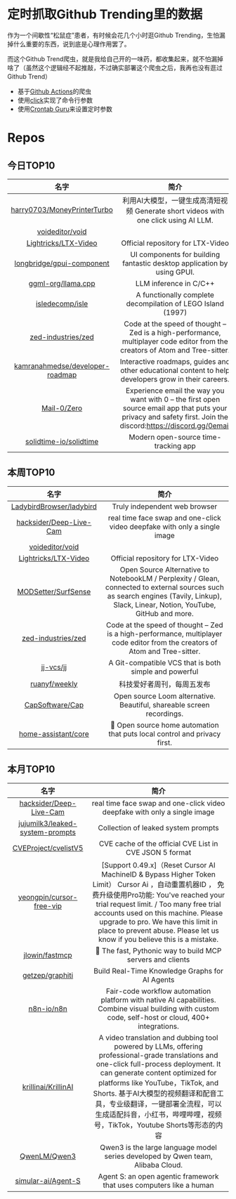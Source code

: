 # 定时抓取Github Trending里的数据

作为一个间歇性“松鼠症”患者，有时候会花几个小时逛Github Trending，生怕漏掉什么重要的东西，说到底是心理作用罢了。

而这个Github Trend爬虫，就是我给自己开的一味药，都收集起来，就不怕漏掉啥了（虽然这个逻辑经不起推敲，不过确实部署这个爬虫之后，我再也没有逛过Github Trend）

* 基于[Github Actions](https://docs.github.com/en/actions)的爬虫
* 使用[click](https://github.com/pallets/click)实现了命令行参数
* 使用[Crontab Guru](https://crontab.guru/)来设置定时参数

# Repos
## 今日TOP10 
<!-- START OF DAILY_TOP10_REPOS -->
| 名字 | 简介 |
| :----: | :----: |
| [harry0703/MoneyPrinterTurbo](https://github.com/harry0703/MoneyPrinterTurbo) | 利用AI大模型，一键生成高清短视频 Generate short videos with one click using AI LLM. |
| [voideditor/void](https://github.com/voideditor/void) |  |
| [Lightricks/LTX-Video](https://github.com/Lightricks/LTX-Video) | Official repository for LTX-Video |
| [longbridge/gpui-component](https://github.com/longbridge/gpui-component) | UI components for building fantastic desktop application by using GPUI. |
| [ggml-org/llama.cpp](https://github.com/ggml-org/llama.cpp) | LLM inference in C/C++ |
| [isledecomp/isle](https://github.com/isledecomp/isle) | A functionally complete decompilation of LEGO Island (1997) |
| [zed-industries/zed](https://github.com/zed-industries/zed) | Code at the speed of thought – Zed is a high-performance, multiplayer code editor from the creators of Atom and Tree-sitter. |
| [kamranahmedse/developer-roadmap](https://github.com/kamranahmedse/developer-roadmap) | Interactive roadmaps, guides and other educational content to help developers grow in their careers. |
| [Mail-0/Zero](https://github.com/Mail-0/Zero) | Experience email the way you want with 0 – the first open source email app that puts your privacy and safety first. Join the discord:https://discord.gg/0email |
| [solidtime-io/solidtime](https://github.com/solidtime-io/solidtime) | Modern open-source time-tracking app |
<!-- END OF DAILY_TOP10_REPOS -->

## 本周TOP10
<!-- START OF WEEKLY_TOP10_REPOS -->
| 名字 | 简介 |
| :----: | :----: |
| [LadybirdBrowser/ladybird](https://github.com/LadybirdBrowser/ladybird) | Truly independent web browser |
| [hacksider/Deep-Live-Cam](https://github.com/hacksider/Deep-Live-Cam) | real time face swap and one-click video deepfake with only a single image |
| [voideditor/void](https://github.com/voideditor/void) |  |
| [Lightricks/LTX-Video](https://github.com/Lightricks/LTX-Video) | Official repository for LTX-Video |
| [MODSetter/SurfSense](https://github.com/MODSetter/SurfSense) | Open Source Alternative to NotebookLM / Perplexity / Glean, connected to external sources such as search engines (Tavily, Linkup), Slack, Linear, Notion, YouTube, GitHub and more. |
| [zed-industries/zed](https://github.com/zed-industries/zed) | Code at the speed of thought – Zed is a high-performance, multiplayer code editor from the creators of Atom and Tree-sitter. |
| [jj-vcs/jj](https://github.com/jj-vcs/jj) | A Git-compatible VCS that is both simple and powerful |
| [ruanyf/weekly](https://github.com/ruanyf/weekly) | 科技爱好者周刊，每周五发布 |
| [CapSoftware/Cap](https://github.com/CapSoftware/Cap) | Open source Loom alternative. Beautiful, shareable screen recordings. |
| [home-assistant/core](https://github.com/home-assistant/core) | 🏡 Open source home automation that puts local control and privacy first. |
<!-- END OF WEEKLY_TOP10_REPOS -->

## 本月TOP10
<!-- START OF MONTHLY_TOP10_REPOS -->
| 名字 | 简介 |
| :----: | :----: |
| [hacksider/Deep-Live-Cam](https://github.com/hacksider/Deep-Live-Cam) | real time face swap and one-click video deepfake with only a single image |
| [jujumilk3/leaked-system-prompts](https://github.com/jujumilk3/leaked-system-prompts) | Collection of leaked system prompts |
| [CVEProject/cvelistV5](https://github.com/CVEProject/cvelistV5) | CVE cache of the official CVE List in CVE JSON 5 format |
| [yeongpin/cursor-free-vip](https://github.com/yeongpin/cursor-free-vip) | [Support 0.49.x]（Reset Cursor AI MachineID & Bypass Higher Token Limit） Cursor Ai ，自动重置机器ID ， 免费升级使用Pro功能: You've reached your trial request limit. / Too many free trial accounts used on this machine. Please upgrade to pro. We have this limit in place to prevent abuse. Please let us know if you believe this is a mistake. |
| [jlowin/fastmcp](https://github.com/jlowin/fastmcp) | 🚀 The fast, Pythonic way to build MCP servers and clients |
| [getzep/graphiti](https://github.com/getzep/graphiti) | Build Real-Time Knowledge Graphs for AI Agents |
| [n8n-io/n8n](https://github.com/n8n-io/n8n) | Fair-code workflow automation platform with native AI capabilities. Combine visual building with custom code, self-host or cloud, 400+ integrations. |
| [krillinai/KrillinAI](https://github.com/krillinai/KrillinAI) | A video translation and dubbing tool powered by LLMs, offering professional-grade translations and one-click full-process deployment. It can generate content optimized for platforms like YouTube，TikTok, and Shorts. 基于AI大模型的视频翻译和配音工具，专业级翻译，一键部署全流程，可以生成适配抖音，小红书，哔哩哔哩，视频号，TikTok，Youtube Shorts等形态的内容 |
| [QwenLM/Qwen3](https://github.com/QwenLM/Qwen3) | Qwen3 is the large language model series developed by Qwen team, Alibaba Cloud. |
| [simular-ai/Agent-S](https://github.com/simular-ai/Agent-S) | Agent S: an open agentic framework that uses computers like a human |
<!-- END OF MONTHLY_TOP10_REPOS -->
